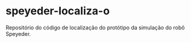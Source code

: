 # speyeder-localiza-o
Repositório do código de localização do protótipo da simulação do robô Speyeder.

